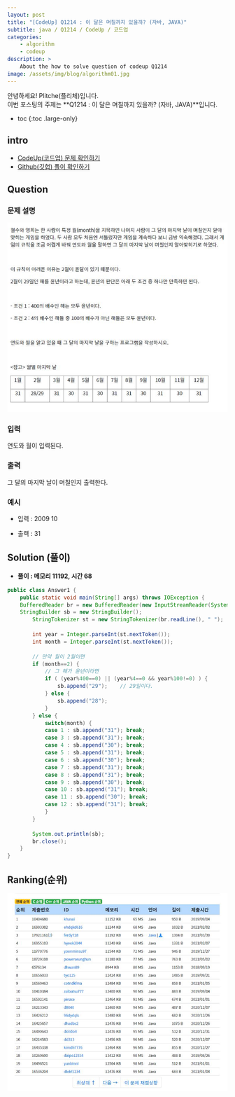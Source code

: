 ```yaml
---
layout: post
title: "[CodeUp] Q1214 : 이 달은 며칠까지 있을까? (자바, JAVA)"
subtitle: java / Q1214 / CodeUp / 코드업
categories:
    - algorithm
    - codeup
description: >
    About the how to solve question of codeup Q1214
image: /assets/img/blog/algorithm01.jpg
---
```


안녕하세요! Plitche(플리체)입니다.  
이번 포스팅의 주제는 **Q1214 : 이 달은 며칠까지 있을까? (자바, JAVA)**입니다.

* toc
{:toc .large-only}

## intro
* [CodeUp(코드업) 문제 확인하기](https://codeup.kr/problem.php?id=1214)  
* [Github(깃헙) 풀이 확인하기](https://github.com/plitche/CodeUp_Solution/tree/master/Q1201~Q1300/Q1214)  

## Question
### 문제 설명
![](/assets/post/codeup/Q1200~Q1299/20210812_01/01.JPG)
### 입력
연도와 월이 입력된다.  

### 출력
그 달의 마지막 날이 며칠인지 출력한다.  

### 예시
* 입력 : 2009 10  
  
* 출력 : 31  

## Solution (풀이)
* **풀이 : 메모리 11192, 시간 68**  

```java
public class Answer1 {
	public static void main(String[] args) throws IOException {
	BufferedReader br = new BufferedReader(new InputStreamReader(System.in));
	StringBuilder sb = new StringBuilder();
        StringTokenizer st = new StringTokenizer(br.readLine(), " ");
        
        int year = Integer.parseInt(st.nextToken());
        int month = Integer.parseInt(st.nextToken());

        // 만약 월이 2월이면
        if (month==2) {
        	// 그 해가 윤년이라면
        	if ( (year%400==0) || (year%4==0 && year%100!=0) ) {
        		sb.append("29");	// 29일이다.
            } else {
            	sb.append("28");
            }
        } else {
        	switch(month) {
        	case 1 : sb.append("31"); break;
        	case 3 : sb.append("31"); break;
        	case 4 : sb.append("30"); break;
        	case 5 : sb.append("31"); break;
        	case 6 : sb.append("30"); break;
        	case 7 : sb.append("31"); break;
        	case 8 : sb.append("31"); break;
        	case 9 : sb.append("30"); break;
        	case 10 : sb.append("31"); break;
        	case 11 : sb.append("30"); break;
        	case 12 : sb.append("31"); break;
        	}
        }
     
        System.out.println(sb);
        br.close();
	}
}
```  

## Ranking(순위)
![](/assets/post/codeup/Q1200~Q1299/20210812_01/02.JPG)  
